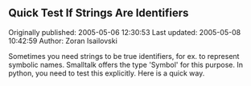 ## Quick Test If Strings Are Identifiers 
Originally published: 2005-05-06 12:30:53 
Last updated: 2005-05-08 10:42:59 
Author: Zoran Isailovski 
 
Sometimes you need strings to be true identifiers, for ex. to represent symbolic names. Smalltalk offers the type 'Symbol' for this purpose. In python, you need to test this explicitly. Here is a quick way.